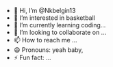 - 👋 Hi, I’m @Nkbelgin13
- 👀 I’m interested in basketball
- 🌱 I’m currently learning coding...
- 💞️ I’m looking to collaborate on ...
- 📫 How to reach me ...
- 😄 Pronouns: yeah baby,
- ⚡ Fun fact: ...

<!---
Nkbelgin13/Nkbelgin13 is a ✨ special ✨ repository because its `README.md` (this file) appears on your GitHub profile.
You can click the Preview link to take a look at your changes.
--->
